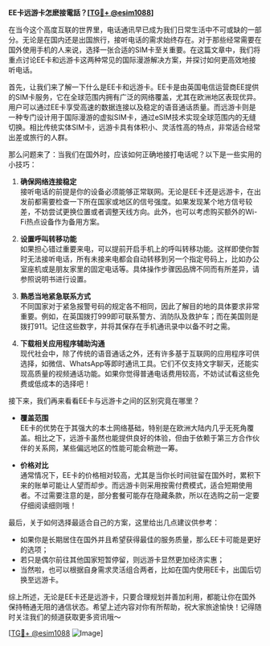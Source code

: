 **EE卡远游卡怎麽接電話？[[TG💪+ @esim1088](https://t.me/s/esim1088)]**

在当今这个高度互联的世界里，电话通讯早已成为我们日常生活中不可或缺的一部分。无论是在国内还是出国旅行，接听电话的需求始终存在。对于那些经常需要在国外使用手机的人来说，选择一张合适的SIM卡至关重要。在这篇文章中，我们将重点讨论EE卡和远游卡这两种常见的国际漫游解决方案，并探讨如何更高效地接听电话。

首先，让我们来了解一下什么是EE卡和远游卡。EE卡是由英国电信运营商EE提供的SIM卡服务，它在全球范围内拥有广泛的网络覆盖，尤其在欧洲地区表现优异。用户可以通过EE卡享受高速的数据连接以及稳定的语音通话质量。而远游卡则是一种专门设计用于国际漫游的虚拟SIM卡，通过eSIM技术实现全球范围内的无缝切换。相比传统实体SIM卡，远游卡具有体积小、灵活性高的特点，非常适合经常出差或旅行的人群。

那么问题来了：当我们在国外时，应该如何正确地接打电话呢？以下是一些实用的小技巧：

1. **确保网络连接稳定**  
   接听电话的前提是你的设备必须能够正常联网。无论是EE卡还是远游卡，在出发前都需要检查一下所在国家或地区的信号强度。如果发现某个地方信号较差，不妨尝试更换位置或者调整天线方向。此外，也可以考虑购买额外的Wi-Fi热点设备作为备用方案。

2. **设置呼叫转移功能**  
   如果担心错过重要来电，可以提前开启手机上的呼叫转移功能。这样即使你暂时无法接听电话，所有未接来电都会自动转移到另一个指定号码上，比如办公室座机或是朋友家里的固定电话等。具体操作步骤因品牌不同而有所差异，请参照说明书进行设置。

3. **熟悉当地紧急联系方式**  
   不同国家对于紧急报警号码的规定各不相同，因此了解目的地的具体要求非常重要。例如，在英国拨打999即可联系警方、消防队及救护车；而在美国则是拨打911。记住这些数字，并将其保存在手机通讯录中以备不时之需。

4. **下载相关应用程序辅助沟通**  
   现代社会中，除了传统的语音通话之外，还有许多基于互联网的应用程序可供选择，如微信、WhatsApp等即时通讯工具。它们不仅支持文字聊天，还能实现高质量的视频通话功能。如果你觉得普通电话费用较高，不妨试试看这些免费或低成本的选择吧！

接下来，我们再来看看EE卡与远游卡之间的区别究竟在哪里？

- **覆盖范围**  
  EE卡的优势在于其强大的本土网络基础，特别是在欧洲大陆内几乎无死角覆盖。相比之下，远游卡虽然也能提供良好的体验，但由于依赖于第三方合作伙伴的关系网，某些偏远地区的性能可能会稍逊一筹。

- **价格对比**  
  通常情况下，EE卡的价格相对较高，尤其是当你长时间驻留在国外时，累积下来的账单可能让人望而却步。而远游卡则采用按需付费模式，适合短期使用者。不过需要注意的是，部分套餐可能存在隐藏条款，所以在选购之前一定要仔细阅读细则哦！

最后，关于如何选择最适合自己的方案，这里给出几点建议供参考：
- 如果你是长期居住在国外并且希望获得最佳的服务质量，那么EE卡可能是更好的选项；
- 若只是偶尔前往其他国家短暂停留，则远游卡显然更加经济实惠；
- 当然啦，也可以根据自身需求灵活组合两者，比如在国内使用EE卡，出国后切换至远游卡。

综上所述，无论是EE卡还是远游卡，只要合理规划并善加利用，都能让你在国外保持畅通无阻的通信状态。希望上述内容对你有所帮助，祝大家旅途愉快！记得随时关注我们的频道获取更多资讯哦～

[[TG💪+ @esim1088](https://t.me/s/esim1088) ![Image](https://i.postimg.cc/4NQfJmqS/Snipaste-2025-05-13-00-14-12.png)]